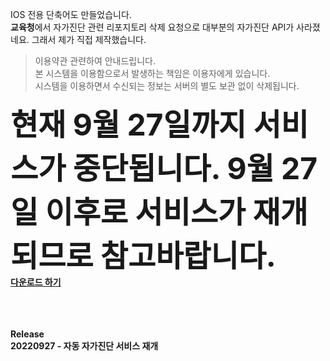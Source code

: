 IOS 전용 단축어도 만들었습니다.<br>
<b>교육청</b>에서 자가진단 관련 리포지토리 삭제 요청으로 대부분의 자가진단 API가 사라졌네요. 그래서 제가 직접 제작했습니다.

> 이용약관 관련하여 안내드립니다.<br>
> 본 시스템을 이용함으로서 발생하는 책임은 이용자에게 있습니다.<br>
> 시스템을 이용하면서 수신되는 정보는 서버의 별도 보관 없이 삭제됩니다.<br>

<b><font size=100>현재 9월 27일까지 서비스가 중단됩니다. 9월 27일 이후로 서비스가 재개되므로 참고바랍니다.</font><b>
<br>[다운로드 하기](https://www.icloud.com/shortcuts/d1e14ff27a9842fa8cacda1858293b64)
<br><br><br>

<br><b>Release</b><br>
20220927 - 자동 자가진단 서비스 재개


